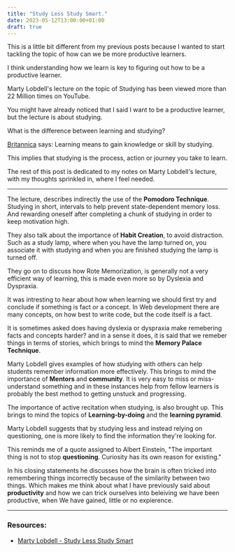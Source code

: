 ```yaml
---
title: "Study Less Study Smart."
date: 2023-05-12T13:00:00+01:00
draft: true
---
```


This is a little bit different from my previous posts because I wanted to start tackling the topic of how can we be more productive learners.

I think understanding how we learn is key to figuring out how to be a productive learner.

Marty Lobdell's lecture on the topic of Studying has been viewed more than 22 Million times on YouTube.

You might have already noticed that I said I want to be a productive learner, but the lecture is about studying.

What is the difference between learning and studying?

[Britannica](https://www.britannica.com/dictionary/eb/qa/How-to-Use-Learn-and-Study-) says: Learning means to gain knowledge or skill by studying.

This implies that studying is the process, action or journey you take to learn.

The rest of this post is dedicated to my notes on Marty Lobdell's lecture, with my thoughts sprinkled in, where I feel needed.

---

The lecture, describes indirectly the use of the **Pomodoro Technique**. Studying in short, intervals to help prevent state-dependent memory loss. And rewarding oneself after completing a chunk of studying in order to keep motivation high.

They also talk about the importance of **Habit Creation**, to avoid distraction. Such as a study lamp, where when you have the lamp turned on, you associate it with studying and when you are finished studying the lamp is turned off.

They go on to discuss how Rote Memorization, is generally not a very efficient way of learning, this is made even more so by Dyslexia and Dyspraxia. 

It was intresting to hear about how when learning we should first try and conclude if something is fact or a concept. In Web development there are many concepts, on how best to write code, but the code itself is a fact.

It is sometimes asked does having dyslexia or dyspraxia make remebering facts and concepts harder? and in a sense it does, it is said that we remeber things in terms of stories, which brings to mind the **Memory Palace Technique**.

Marty Lobdell gives examples of how studying with others can help students remember information more effectively. This brings to mind the importance of **Mentors** and **community**. It is very easy to miss or miss-understand something and in these instances help from fellow learners is probably the best method to getting unstuck and progressing.

The importance of active recitation when studying, is also brought up. This brings to mind the topics of **Learning-by-doing** and the **learning pyramid**.

Marty Lobdell suggests that by studying less and instead relying on questioning, one is more likely to find the information they're looking for.

This reminds me of a quote assigned to Albert Einstein, "The important thing is not to stop **questioning**. Curiosity has its own reason for existing."

In his closing statements he discusses how the brain is often tricked into remembering things incorrectly because of the similarity between two things. Which makes me think about what I have previously said about **productivity** and how we can trick ourselves into beleiving we have been productive, when We have gained, little or no expierence.

---

### Resources:

- [Marty Lobdell - Study Less Study Smart](https://www.youtube.com/watch?v=IlU-zDU6aQ0)
<!-- - [Summarize Tech](https://www.summarize.tech/) -->
